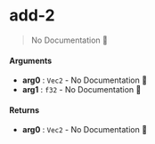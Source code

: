 # add\-2

> No Documentation 🚧

#### Arguments

- **arg0** : `Vec2` \- No Documentation 🚧
- **arg1** : `f32` \- No Documentation 🚧

#### Returns

- **arg0** : `Vec2` \- No Documentation 🚧